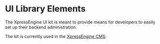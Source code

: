 # UI Library Elements #

The XpressEngine UI kit is meant to provide means for developers to easily set up their backend administration.

The kit is currently used in the [XpressEngine CMS](http://code.google.com/p/xe-core).